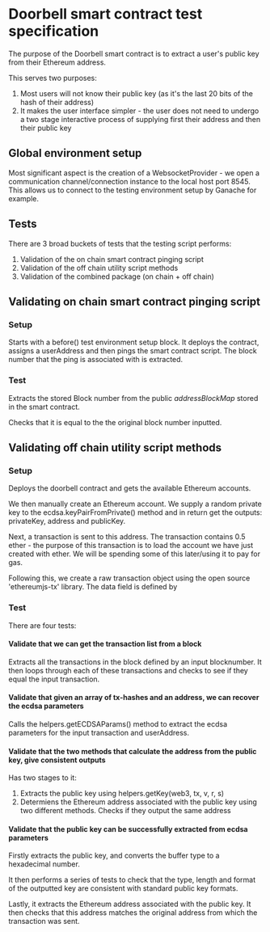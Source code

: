 # Doorbell smart contract test specification

The purpose of the Doorbell smart contract is to extract a user's public key from their Ethereum address. 

This serves two purposes: 

1. Most users will not know their public key (as it's the last 20 bits of the hash of their address)
2. It makes the user interface simpler - the user does not need to undergo a two stage interactive process of supplying first their
    address and then their public key

## Global environment setup
Most significant aspect is the creation of a WebsocketProvider - we open a communication channel/connection instance to the local host port 8545. This allows us to connect to the testing environment setup by Ganache for example.

## Tests

There are 3 broad buckets of tests that the testing script performs:
1. Validation of the on chain smart contract pinging script
2. Validation of the off chain utility script methods
3. Validation of the combined package (on chain + off chain) 

## Validating on chain smart contract pinging script

### Setup
Starts with a before() test environment setup block. It deploys the contract, assigns a userAddress and then pings the smart contract script. The block number that the ping is associated with is extracted.

### Test
Extracts the stored Block number from the public *addressBlockMap* stored in the smart contract. 

Checks that it is equal to the the original block number inputted.

## Validating off chain utility script methods
### Setup
Deploys the doorbell contract and gets the available Ethereum accounts. 

We then manually create an Ethereum account. We supply a random private key to the ecdsa.keyPairFromPrivate() method and in return get the outputs: privateKey, address and publicKey. 

Next, a transaction is sent to this address. The transaction contains 0.5 ether - the purpose of this transaction is to load the account we have just created with ether. We will be spending some of this later/using it to pay for gas. 

Following this, we create a raw transaction object using the open source 'ethereumjs-tx' library. The data field is defined by 

### Test
There are four tests: 

#### Validate that we can get the transaction list from a block
Extracts all the transactions in the block defined by an input blocknumber. It then loops through each of these transactions and checks to see if they equal the input transaction.

#### Validate that given an array of tx-hashes and an address, we can recover the ecdsa parameters
Calls the helpers.getECDSAParams() method to extract the ecdsa parameters for the input transaction and userAddress.

#### Validate that the two methods that calculate the address from the public key, give consistent outputs
Has two stages to it:
1. Extracts the public key using helpers.getKey(web3, tx, v, r, s)
2. Determiens the Ethereum address associated with the public key using two different methods. Checks if they output the same address

#### Validate that the public key can be successfully extracted from ecdsa parameters
Firstly extracts the public key, and converts the buffer type to a hexadecimal number. 

It then performs a series of tests to check that the type, length and format of the outputted key are consistent with standard public key formats. 

Lastly, it extracts the Ethereum address associated with the public key. It then checks that this address matches the original address from which the transaction was sent. 


